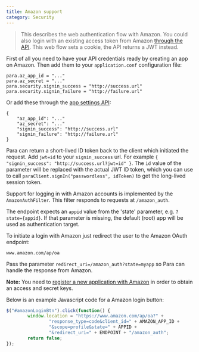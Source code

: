 ```yaml
---
title: Amazon support
category: Security
---
```


> This describes the web authentication flow with Amazon. You could also login with an existing access token from
> Amazon [through the API](#034-api-jwt-signin). This web flow sets a cookie, the API returns a JWT instead.

First of all you need to have your API credentials ready by creating an app on Amazon.
Then add them to your `application.conf` configuration file:
```
para.az_app_id = "..."
para.az_secret = "..."
para.security.signin_success = "http://success.url"
para.security.signin_failure = "http://failure.url"
```
Or add these through the [app settings API](#050-api-settings-put):
```
{
	"az_app_id": "..."
	"az_secret": "..."
	"signin_success": "http://success.url"
	"signin_failure": "http://failure.url"
}
```
Para can return a short-lived ID token back to the client which initiated the request. Add `jwt=id` to your
`signin_success` url. For example `{ "signin_success": "http://success.url?jwt=id" }`. The `id` value of the parameter
will be replaced with the actual JWT ID token, which you can use to call `paraClient.signIn("passwordless", idToken)` to
get the long-lived session token.

Support for logging in with Amazon accounts is implemented by the `AmazonAuthFilter`.
This filter responds to requests at `/amazon_auth`.

The endpoint expects an `appid` value from the 'state' parameter, e.g. `?state={appid}`. If that parameter is missing,
the default (root) app will be used as authentication target.

To initiate a login with Amazon just redirect the user to the Amazon OAuth endpoint:
```
www.amazon.com/ap/oa
```
Pass the parameter `redirect_uri=/amazon_auth?state=myapp` so Para can handle the response from Amazon.

**Note:** You need to [register a new application with Amazon](https://developer.amazon.com/loginwithamazon/console/site/lwa/overview.html)
in order to obtain an access and secret keys.

Below is an example Javascript code for a Amazon login button:

```js
$("#amazonLoginBtn").click(function() {
		window.location = "https://www.amazon.com/ap/oa?" +
				"response_type=code&client_id=" + AMAZON_APP_ID +
				"&scope=profile&state=" + APPID +
				"&redirect_uri=" + ENDPOINT + "/amazon_auth";
		return false;
});
```